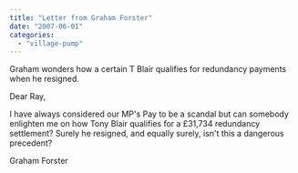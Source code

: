 ```yaml
---
title: "Letter from Graham Forster"
date: "2007-06-01"
categories: 
  - "village-pump"
---
```


Graham wonders how a certain T Blair qualifies for redundancy payments when he resigned.

Dear Ray,

I have always considered our MP's Pay to be a scandal but can somebody enlighten me on how Tony Blair qualifies for a £31,734 redundancy settlement? Surely he resigned, and equally surely, isn't this a dangerous precedent?

Graham Forster
